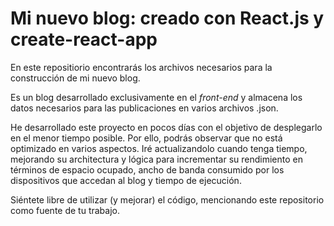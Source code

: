 # Mi nuevo blog: creado con React.js y create-react-app

En este repositiorio encontrarás los archivos necesarios para la construcción de mi nuevo blog.

Es un blog desarrollado exclusivamente en el _front-end_ y almacena los datos necesarios para las publicaciones en varios archivos .json.

He desarrollado este proyecto en pocos días con el objetivo de desplegarlo en el menor tiempo posible. Por ello, podrás observar que no está optimizado en varios aspectos. Iré actualizandolo cuando tenga tiempo, mejorando su architectura y lógica para incrementar su rendimiento en términos de espacio ocupado, ancho de banda consumido por los dispositivos que accedan al blog y tiempo de ejecución.

Siéntete libre de utilizar (y mejorar) el código, mencionando este repositorio como fuente de tu trabajo.
